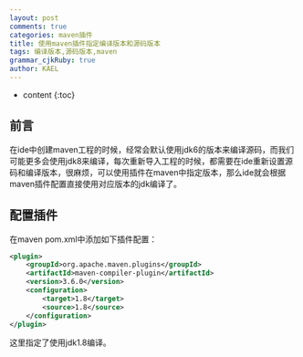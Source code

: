 ```yaml
---
layout: post
comments: true
categories: maven插件
title: 使用maven插件指定编译版本和源码版本
tags: 编译版本,源码版本,maven
grammar_cjkRuby: true
author: KAEL
---
```

    
* content
{:toc}

## 前言

在ide中创建maven工程的时候，经常会默认使用jdk6的版本来编译源码，而我们可能更多会使用jdk8来编译，每次重新导入工程的时候，都需要在ide重新设置源码和编译版本，很麻烦，可以使用插件在maven中指定版本，那么ide就会根据maven插件配置直接使用对应版本的jdk编译了。

## 配置插件

在maven pom.xml中添加如下插件配置：

```xml
<plugin>
    <groupId>org.apache.maven.plugins</groupId>
    <artifactId>maven-compiler-plugin</artifactId>
    <version>3.6.0</version>
    <configuration>
        <target>1.8</target>
        <source>1.8</source>
    </configuration>
</plugin>
```

这里指定了使用jdk1.8编译。